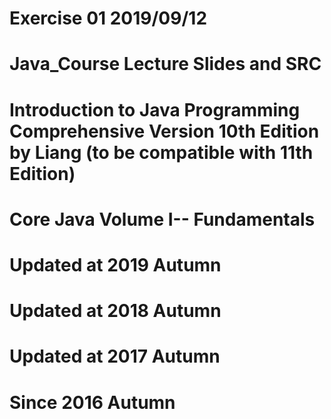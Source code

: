 # Exercise 01 2019/09/12


# Java_Course Lecture Slides and SRC
# Introduction to Java Programming Comprehensive Version 10th Edition by Liang (to be compatible with 11th Edition)
# Core Java Volume I-- Fundamentals
# Updated at 2019 Autumn
# Updated at 2018 Autumn
# Updated at 2017 Autumn
# Since 2016 Autumn

